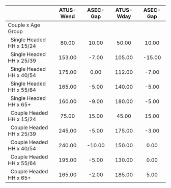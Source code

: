 
|                      |    ATUS-Wend |     ASEC-Gap |    ATUS-Wday |     ASEC-Gap |
| -------------------- | :----------: | :----------: | :----------: | :----------: |
| Couple x Age Group   |              |              |              |              |
| &nbsp;&nbsp;Single Headed HH x 15/24 |        80.00 |        10.00 |        50.00 |        10.00 |
| &nbsp;&nbsp;Single Headed HH x 25/39 |       153.00 |        -7.00 |       105.00 |       -15.00 |
| &nbsp;&nbsp;Single Headed HH x 40/54 |       175.00 |         0.00 |       112.00 |        -7.00 |
| &nbsp;&nbsp;Single Headed HH x 55/64 |       165.00 |        -5.00 |       140.00 |        -5.00 |
| &nbsp;&nbsp;Single Headed HH x 65+ |       160.00 |        -9.00 |       180.00 |        -5.00 |
| &nbsp;&nbsp;Couple Headed HH x 15/24 |        75.00 |        15.00 |        45.00 |        15.00 |
| &nbsp;&nbsp;Couple Headed HH x 25/39 |       245.00 |        -5.00 |       175.00 |        -3.00 |
| &nbsp;&nbsp;Couple Headed HH x 40/54 |       240.00 |       -10.00 |       150.00 |         0.00 |
| &nbsp;&nbsp;Couple Headed HH x 55/64 |       195.00 |        -5.00 |       130.00 |         0.00 |
| &nbsp;&nbsp;Couple Headed HH x 65+ |       165.00 |        -2.00 |       185.00 |         5.00 |

